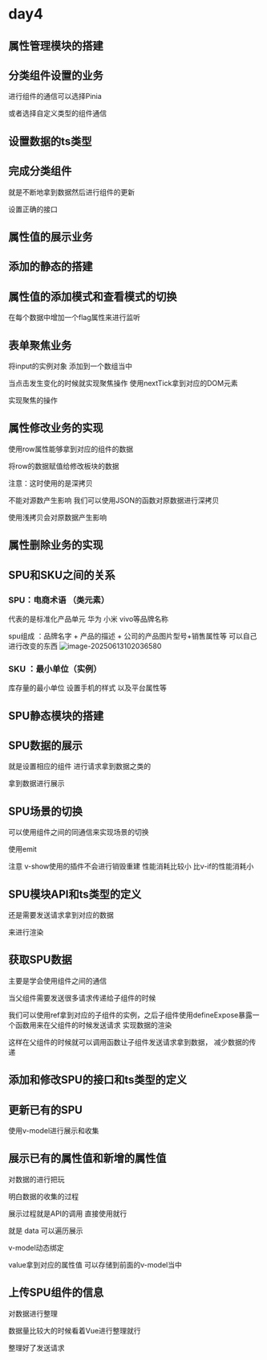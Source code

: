 # day4

## 属性管理模块的搭建

## 分类组件设置的业务

进行组件的通信可以选择Pinia

或者选择自定义类型的组件通信

## 设置数据的ts类型

## 完成分类组件

就是不断地拿到数据然后进行组件的更新

设置正确的接口

## 属性值的展示业务

## 添加的静态的搭建

## 属性值的添加模式和查看模式的切换

在每个数据中增加一个flag属性来进行监听

##  表单聚焦业务

将input的实例对象 添加到一个数组当中

当点击发生变化的时候就实现聚焦操作 使用nextTick拿到对应的DOM元素

实现聚焦的操作

## 属性修改业务的实现

使用row属性能够拿到对应的组件的数据

将row的数据赋值给修改板块的数据

注意：这时使用的是深拷贝

不能对源数产生影响 我们可以使用JSON的函数对原数据进行深拷贝

使用浅拷贝会对原数据产生影响

## 属性删除业务的实现

## SPU和SKU之间的关系

### SPU：电商术语 （类元素）

代表的是标准化产品单元 华为 小米 vivo等品牌名称

spu组成 ：品牌名字 + 产品的描述 + 公司的产品图片型号+销售属性等 可以自己进行改变的东西 ![image-20250613102036580](C:\Users\Lenovo\AppData\Roaming\Typora\typora-user-images\image-20250613102036580.png)



### SKU ：最小单位（实例）

库存量的最小单位 设置手机的样式 以及平台属性等

## SPU静态模块的搭建

## SPU数据的展示

就是设置相应的组件 进行请求拿到数据之类的

拿到数据进行展示

## SPU场景的切换

可以使用组件之间的同通信来实现场景的切换

使用emit

注意 v-show使用的插件不会进行销毁重建 性能消耗比较小 比v-if的性能消耗小

## SPU模块API和ts类型的定义

还是需要发送请求拿到对应的数据

来进行渲染

## 获取SPU数据

主要是学会使用组件之间的通信

当父组件需要发送很多请求传递给子组件的时候

我们可以使用ref拿到对应的子组件的实例，之后子组件使用defineExpose暴露一个函数用来在父组件的时候发送请求 实现数据的渲染

这样在父组件的时候就可以调用函数让子组件发送请求拿到数据，
减少数据的传递 

## 添加和修改SPU的接口和ts类型的定义

## 更新已有的SPU

使用v-model进行展示和收集

## 展示已有的属性值和新增的属性值

 对数据的进行把玩

明白数据的收集的过程

展示过程就是API的调用 直接使用就行

就是 data 可以遍历展示

v-model动态绑定

value拿到对应的属性值 可以存储到前面的v-model当中

## 上传SPU组件的信息

对数据进行整理

数据量比较大的时候看着Vue进行整理就行

整理好了发送请求